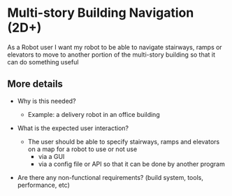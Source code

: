 # Multi-story Building Navigation (2D+)
As a Robot user I want my robot to be able to navigate stairways, ramps or elevators to move to another portion of the multi-story building so that it can do something useful

## More details
- Why is this needed?
   - Example: a delivery robot in an office building 

- What is the expected user interaction?
   - The user should be able to specify stairways, ramps and elevators on a map for a robot to use or not use
     - via a GUI 
     - via a config file or API so that it can be done by another program

- Are there any non-functional requirements? (build system, tools, performance, etc)


